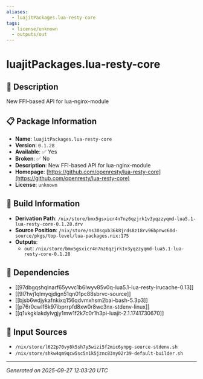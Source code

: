 ```yaml
---
aliases:
  - luajitPackages.lua-resty-core
tags:
  - license/unknown
  - outputs/out
---
```


# luajitPackages.lua-resty-core

## 📝 Description

New FFI-based API for lua-nginx-module

## 📋 Package Information

- **Name**: `luajitPackages.lua-resty-core`
- **Version**: `0.1.28`
- **Available**: ✅ Yes
- **Broken**: ✅ No
- **Description**: New FFI-based API for lua-nginx-module
- **Homepage**: [https://github.com/openresty/lua-resty-core](https://github.com/openresty/lua-resty-core)
- **License**: `unknown`

## 🔧 Build Information

- **Derivation Path**: `/nix/store/bmx5gsxicr4n7nz6qzjrk1v3yqzzyqmd-lua5.1-lua-resty-core-0.1.28.drv`
- **Source Position**: `/nix/store/ns30sqxb36k8jrds8z18rv96bpnwc60d-source/pkgs/top-level/lua-packages.nix:175`
- **Outputs**:
  - `out`:  `/nix/store/bmx5gsxicr4n7nz6qzjrk1v3yqzzyqmd-lua5.1-lua-resty-core-0.1.28`

## 🔗 Dependencies

- [[97dbgqshqlnarf65yvvc1b6lwyv85v0q-lua5.1-lua-resty-lrucache-0.13]]
- [[9l7hvj1qlmyqjdign51qn01pc88sbrvc-source]]
- [[bjsb6wdjykafnkixq156qdvmxhsm2bai-bash-5.3p3]]
- [[p76r0cwlf6k97ibprrpfd8xw0r8wc3nx-stdenv-linux]]
- [[q1vkgklakdylvgjy1mw1f2k7c0r1h3pi-luajit-2.1.1741730670]]

## 📁 Input Sources

- `/nix/store/l622p70vy8k5sh7y5wizi5f2mic6ynpg-source-stdenv.sh`
- `/nix/store/shkw4qm9qcw5sc5n1k5jznc83ny02r39-default-builder.sh`

---
*Generated on 2025-09-27 12:03:20 UTC*
